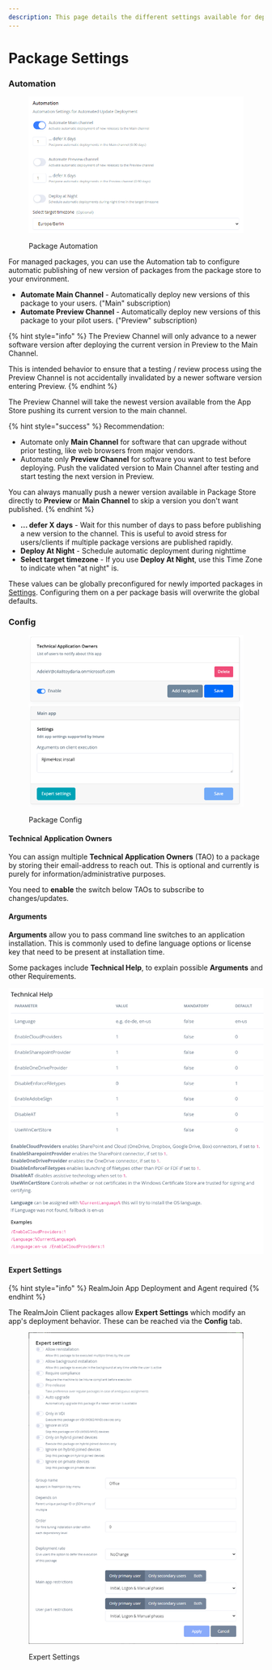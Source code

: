 ```yaml
---
description: This page details the different settings available for deployed packages
---
```


# Package Settings

### Automation

<figure><img src="../../../../.gitbook/assets/image (219).png" alt=""><figcaption><p>Package Automation</p></figcaption></figure>

For managed packages, you can use the Automation tab to configure automatic publishing of new version of packages from the package store to your environment.

* **Automate Main Channel** - Automatically deploy new versions of this package to your users. ("Main" subscription)
* **Automate Preview Channel** - Automatically deploy new versions of this package to your pilot users. ("Preview" subscription)

{% hint style="info" %}
The Preview Channel will only advance to a newer software version after deploying the current version in Preview to the Main Channel.&#x20;

This is intended behavior to ensure that a testing / review process using the Preview Channel is not accidentally invalidated by a newer software version entering Preview.
{% endhint %}

The Preview Channel will take the newest version available from the App Store pushing its current version to the main channel.

{% hint style="success" %}
Recommendation:&#x20;

* Automate only **Main Channel** for software that can upgrade without prior testing, like web browsers from major vendors.
* Automate only **Preview Channel** for software you want to test before deploying. Push the validated version to Main Channel after testing and start testing the next version in Preview.

You can always manually push a newer version available in Package Store directly to **Preview** or **Main Channel** to skip a version you don't want published.
{% endhint %}

* **... defer X days** - Wait for this number of days to pass before publishing a new version to the channel. This is useful to avoid stress for users/clients if multiple package versions are published rapidly.
* **Deploy At Night** - Schedule automatic deployment during nighttime
* **Select target timezone** - If you use **Deploy At Night**, use this Time Zone to indicate when "at night" is.

These values can be globally preconfigured for newly imported packages in [Settings](../../../realmjoin-settings/settings.md). Configuring them on a per package basis will overwrite the global defaults.



### Config

<figure><img src="../../../../.gitbook/assets/image (315).png" alt=""><figcaption><p>Package Config</p></figcaption></figure>

#### Technical Application Owners

You can assign multiple **Technical Application Owners** (TAO) to a package by storing their email-address to reach out. This is optional and currently is purely for information/administrative purposes.&#x20;

You need to **enable** the switch below TAOs to subscribe to changes/updates.&#x20;

#### Arguments

**Arguments** allow you to pass command line switches to an application installation. This is commonly used to define language options or license key that need to be present at installation time.

Some packages include **Technical Help**, to explain possible **Arguments** and other Requirements.

![Technical Help for a Package](<../../../../.gitbook/assets/image (47).png>)

#### Expert Settings

{% hint style="info" %}
RealmJoin App Deployment and Agent required
{% endhint %}

The RealmJoin Client packages allow **Expert Settings** which modify an app's deployment behavior. These can be reached via the **Config** tab.

<figure><img src="../../../.gitbook/assets/image (5).png" alt=""><figcaption><p>Expert Settings</p></figcaption></figure>

